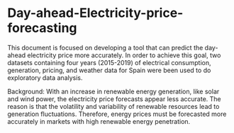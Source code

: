 # Day-ahead-Electricity-price-forecasting
This document is focused on developing a tool that can predict the day-ahead electricity price more accurately. In order to achieve this goal, two datasets containing four years (2015-2019) of electrical consumption, generation, pricing, and weather data for Spain were been used to do exploratory data analysis.

Background: With an increase in renewable energy generation, like solar and wind power, the electricity price forecasts appear less accurate. The reason is that the volatility and variability of renewable resources lead to generation fluctuations. Therefore, energy prices must be forecasted more accurately in markets with high renewable energy penetration. 
